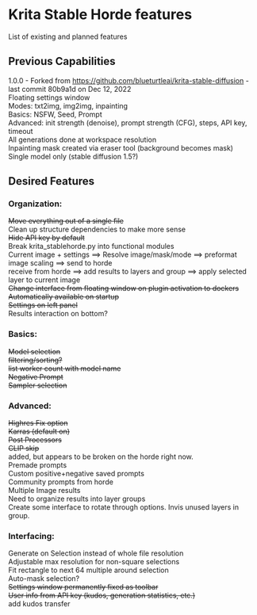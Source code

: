 # Krita Stable Horde features
List of existing and planned features  
## Previous Capabilities
1.0.0 - Forked from https://github.com/blueturtleai/krita-stable-diffusion - last commit 80b9a1d on Dec 12, 2022  
    Floating settings window  
        Modes: txt2img, img2img, inpainting  
        Basics: NSFW, Seed, Prompt  
        Advanced: init strength (denoise), prompt strength (CFG), steps, API key, timeout  
    All generations done at workspace resolution  
    Inpainting mask created via eraser tool (background becomes mask)  
    Single model only (stable diffusion 1.5?)  
## Desired Features
### Organization:
~~Move everything out of a single file~~  
Clean up structure dependencies to make more sense  
~~Hide API key by default~~  
Break krita_stablehorde.py into functional modules  
    Current image + settings ==> Resolve image/mask/mode ==> preformat image scaling ==> send to horde  
    receive from horde ==> add results to layers and group ==> apply selected layer to current image  
~~Change interface from floating window on plugin activation to dockers~~  
    ~~Automatically available on startup~~  
    ~~Settings on left panel~~  
    Results interaction on bottom?  
### Basics:
~~Model selection~~  
    ~~filtering/sorting?~~  
    ~~list worker count with model name~~  
~~Negative Prompt~~  
~~Sampler selection~~  
### Advanced:
~~Highres Fix option~~  
~~Karras (default on)~~  
~~Post Processors~~  
~~CLIP skip~~  
    added, but appears to be broken on the horde right now.  
Premade prompts  
    Custom positive+negative saved prompts  
    Community prompts from horde  
Multiple Image results  
    Need to organize results into layer groups  
    Create some interface to rotate through options. Invis unused layers in group.  
### Interfacing:
Generate on Selection instead of whole file resolution  
    Adjustable max resolution for non-square selections  
    Fit rectangle to next 64 multiple around selection  
    Auto-mask selection?  
~~Settings window permanently fixed as toolbar~~  
~~User info from API key (kudos, generation statistics, etc.)~~  
    add kudos transfer

